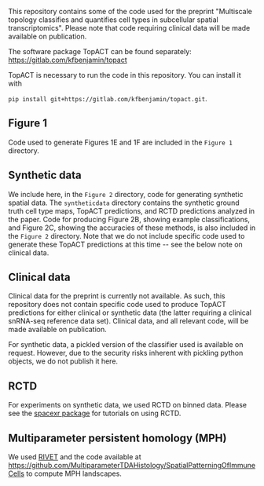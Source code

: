 This repository contains some of the code used for the preprint "Multiscale topology classifies and quantifies cell types in subcellular spatial transcriptomics". Please note that code requiring clinical data will be made available on publication.

The software package TopACT can be found separately: https://gitlab.com/kfbenjamin/topact

TopACT is necessary to run the code in this repository. You can install it with

```pip install git+https://gitlab.com/kfbenjamin/topact.git```.

## Figure 1

Code used to generate Figures 1E and 1F are included in the `Figure 1` directory.

## Synthetic data

We include here, in the `Figure 2` directory, code for generating synthetic spatial data. The `syntheticdata` directory contains the synthetic ground truth cell type maps, TopACT predictions, and RCTD predictions analyzed in the paper. Code for producing Figure 2B, showing example classifications, and Figure 2C, showing the accuracies of these methods, is also included in the `Figure 2` directory. Note that we do not include specific code used to generate these TopACT predictions at this time -- see the below note on clinical data.

## Clinical data

Clinical data for the preprint is currently not available. As such, this repository does not contain specific code used to produce TopACT predictions for either clinical or synthetic data (the latter requiring a clinical snRNA-seq reference data set). Clinical data, and all relevant code, will be made available on publication.

For synthetic data, a pickled version of the classifier used is available on request. However, due to the security risks inherent with pickling python objects, we do not publish it here.

## RCTD

For experiments on synthetic data, we used RCTD on binned data. Please see the [spacexr package](https://github.com/dmcable/spacexr) for tutorials on using RCTD.

## Multiparameter persistent homology (MPH)

We used [RIVET](https://rivet.readthedocs.io/en/latest/) and the code available at https://github.com/MultiparameterTDAHistology/SpatialPatterningOfImmuneCells to compute MPH landscapes.
